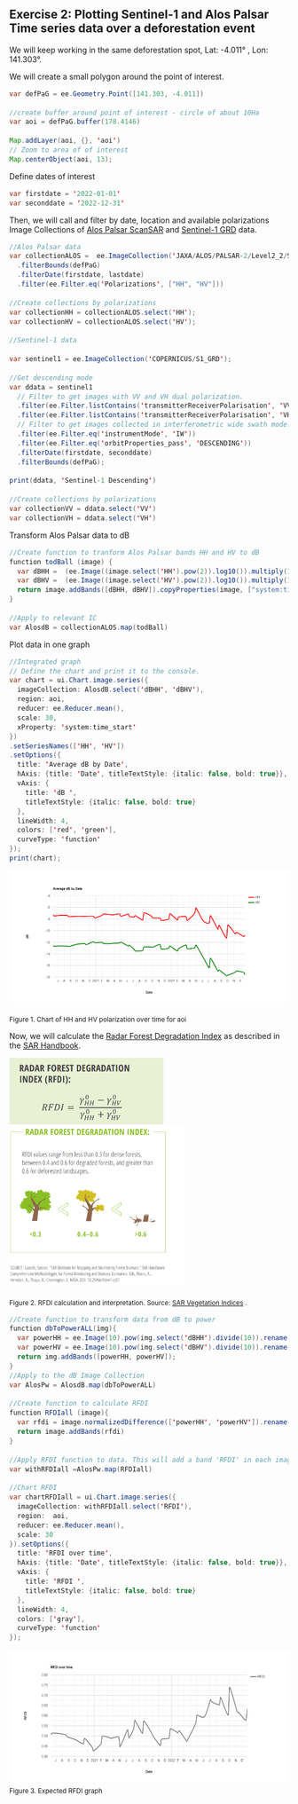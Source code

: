 ## Exercise 2: Plotting Sentinel-1 and Alos Palsar Time series data over a deforestation event

We will keep working in the same deforestation spot, Lat: -4.011&deg; , Lon: 141.303&deg;. 

We will create a small polygon around the point of interest.
```java
var defPaG = ee.Geometry.Point([141.303, -4.011])

//create buffer around point of interest - circle of about 10Ha
var aoi = defPaG.buffer(178.4146)

Map.addLayer(aoi, {}, 'aoi')
// Zoom to area of of interest
Map.centerObject(aoi, 13);
```
Define dates of interest
```java
var firstdate = '2022-01-01'
var seconddate = '2022-12-31'
 ```

Then, we will call and filter by date, location and available polarizations Image Collections of  [Alos Palsar ScanSAR](https://developers.google.com/earth-engine/datasets/catalog/JAXA_ALOS_PALSAR-2_Level2_2_ScanSAR) and [Sentinel-1 GRD](https://developers.google.com/earth-engine/datasets/catalog/COPERNICUS_S1_GRD) data. 
```java
//Alos Palsar data
var collectionALOS =  ee.ImageCollection('JAXA/ALOS/PALSAR-2/Level2_2/ScanSAR')
  .filterBounds(defPaG)
  .filterDate(firstdate, lastdate)
  .filter(ee.Filter.eq('Polarizations', ["HH", "HV"]))
  
//Create collections by polarizations
var collectionHH = collectionALOS.select('HH'); 
var collectionHV = collectionALOS.select('HV');

//Sentinel-1 data

var sentinel1 = ee.ImageCollection('COPERNICUS/S1_GRD');

//Get descending mode
var ddata = sentinel1
  // Filter to get images with VV and VH dual polarization.
  .filter(ee.Filter.listContains('transmitterReceiverPolarisation', 'VV'))
  .filter(ee.Filter.listContains('transmitterReceiverPolarisation', 'VH'))
  // Filter to get images collected in interferometric wide swath mode.
  .filter(ee.Filter.eq('instrumentMode', 'IW'))
  .filter(ee.Filter.eq('orbitProperties_pass', 'DESCENDING'))
  .filterDate(firstdate, seconddate)
  .filterBounds(defPaG);

print(ddata, 'Sentinel-1 Descending')

//Create collections by polarizations
var collectionVV = ddata.select('VV')
var collectionVH = ddata.select('VH')
```
Transform Alos Palsar data to dB 
```java
//Create function to tranform Alos Palsar bands HH and HV to dB
function todBall (image) {
  var dBHH =  (ee.Image((image.select('HH').pow(2)).log10()).multiply(10).subtract(83)).rename('dBHH')
  var dBHV =  (ee.Image((image.select('HV').pow(2)).log10()).multiply(10).subtract(83)).rename('dBHV')
  return image.addBands([dBHH, dBHV]).copyProperties(image, ["system:time_start"]);
}

//Apply to relevant IC
var AlosdB = collectionALOS.map(todBall)

```
Plot data in one graph
```java
//Integrated graph
// Define the chart and print it to the console.
var chart = ui.Chart.image.series({
  imageCollection: AlosdB.select('dBHH', 'dBHV'),
  region: aoi,
  reducer: ee.Reducer.mean(),
  scale: 30,
  xProperty: 'system:time_start'
})
.setSeriesNames(['HH', 'HV'])
.setOptions({
  title: 'Average dB by Date',
  hAxis: {title: 'Date', titleTextStyle: {italic: false, bold: true}},
  vAxis: {
    title: 'dB ',
    titleTextStyle: {italic: false, bold: true}
  },
  lineWidth: 4,
  colors: ['red', 'green'],
  curveType: 'function'
});
print(chart);
```
<img src="Figures/chartHHHV.png"  width="580" height="238">

<sub>Figure 1. Chart of HH and HV polarization over time for aoi </sub>

Now, we will calculate the [Radar Forest Degradation Index](https://servirglobal.net/Portals/0/Documents/Articles/2019_SAR_Handbook/SAR_VegIndices_1page_new.pdf) as described in the [SAR Handbook](https://servirglobal.net/Global/Articles/Article/2674/sar-handbook-comprehensive-methodologies-for-forest-monitoring-and-biomass-estimation). 


<img src="Figures/RFDI_0.png"  width="278" height="120">
<img src="Figures/RFDI_1.png"  width="315" height="288">


<sub>Figure 2. RFDI calculation and interpretation. Source: [SAR Vegetation Indices](https://servirglobal.net/Portals/0/Documents/Articles/2019_SAR_Handbook/SAR_VegIndices_1page_new.pdf) . </sub>

```java
//Create function to transform data from dB to power
function dbToPowerALL(img){
  var powerHH = ee.Image(10).pow(img.select('dBHH').divide(10)).rename('powerHH')
  var powerHV = ee.Image(10).pow(img.select('dBHV').divide(10)).rename('powerHV')
  return img.addBands([powerHH, powerHV]);
}
//Apply to the dB Image Collection
var AlosPw = AlosdB.map(dbToPowerALL)

//Create function to calculate RFDI 
function RFDIall (image){
  var rfdi = image.normalizedDifference(['powerHH', 'powerHV']).rename('RFDI')
  return image.addBands(rfdi)
}

//Apply RFDI function to data. This will add a band 'RFDI' in each image in the Image Collection
var withRFDIall =AlosPw.map(RFDIall)

//Chart RFDI 
var chartRFDIall = ui.Chart.image.series({
  imageCollection: withRFDIall.select('RFDI'),
  region:  aoi,
  reducer: ee.Reducer.mean(),
  scale: 30
}).setOptions({
  title: 'RFDI over time',
  hAxis: {title: 'Date', titleTextStyle: {italic: false, bold: true}},
  vAxis: {
    title: 'RFDI ',
    titleTextStyle: {italic: false, bold: true}
  },
  lineWidth: 4,
  colors: ['gray'],
  curveType: 'function'
});

```

<img src="Figures/chartFRDI.png"  width="580" height="238">
<sub>Figure 3. Expected RFDI graph </sub>
